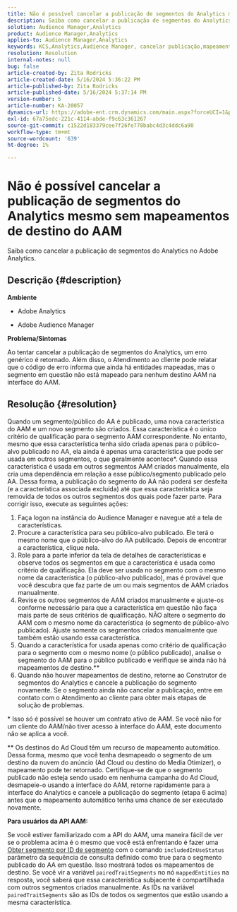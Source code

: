 ```yaml
---
title: Não é possível cancelar a publicação de segmentos do Analytics mesmo sem mapeamentos de destino do AAM
description: Saiba como cancelar a publicação de segmentos do Analytics no Adobe Analytics.
solution: Audience Manager,Analytics
product: Audience Manager,Analytics
applies-to: Audience Manager,Analytics
keywords: KCS,Analytics,Audience Manager, cancelar publicação,mapeamento,destino
resolution: Resolution
internal-notes: null
bug: false
article-created-by: Zita Rodricks
article-created-date: 5/16/2024 5:36:22 PM
article-published-by: Zita Rodricks
article-published-date: 5/16/2024 5:37:14 PM
version-number: 5
article-number: KA-20057
dynamics-url: https://adobe-ent.crm.dynamics.com/main.aspx?forceUCI=1&pagetype=entityrecord&etn=knowledgearticle&id=5c5b09cb-aa13-ef11-9f89-6045bd0298d4
exl-id: 67a75edc-221c-4114-abde-f9c63c361267
source-git-commit: c1522d183379cee7f26fe778babc4d3c4ddc6a90
workflow-type: tm+mt
source-wordcount: '639'
ht-degree: 1%

---
```


# Não é possível cancelar a publicação de segmentos do Analytics mesmo sem mapeamentos de destino do AAM


Saiba como cancelar a publicação de segmentos do Analytics no Adobe Analytics.

## Descrição {#description}


<b>Ambiente</b>

- Adobe Analytics

- Adobe Audience Manager

<b>Problema/Sintomas</b>

Ao tentar cancelar a publicação de segmentos do Analytics, um erro genérico é retornado. Além disso, o Atendimento ao cliente pode relatar que o código de erro informa que ainda há entidades mapeadas, mas o segmento em questão não está mapeado para nenhum destino AAM na interface do AAM.


## Resolução {#resolution}


Quando um segmento/público do AA é publicado, uma nova característica do AAM e um novo segmento são criados. Essa característica é o único critério de qualificação para o segmento AAM correspondente. No entanto, mesmo que essa característica tenha sido criada apenas para o público-alvo publicado no AA, ela ainda é apenas uma característica que pode ser usada em outros segmentos, o que geralmente acontece\*. Quando essa característica é usada em outros segmentos AAM criados manualmente, ela cria uma dependência em relação a esse público/segmento publicado pelo AA. Dessa forma, a publicação do segmento do AA não poderá ser desfeita (e a característica associada excluída) até que essa característica seja removida de todos os outros segmentos dos quais pode fazer parte. Para corrigir isso, execute as seguintes ações:

1. Faça logon na instância do Audience Manager e navegue até a tela de características.
2. Procure a característica para seu público-alvo publicado. Ele terá o mesmo nome que o público-alvo do AA publicado. Depois de encontrar a característica, clique nela.
3. Role para a parte inferior da tela de detalhes de características e observe todos os segmentos em que a característica é usada como critério de qualificação. Ela deve ser usada no segmento com o mesmo nome da característica (o público-alvo publicado), mas é provável que você descubra que faz parte de um ou mais segmentos de AAM criados manualmente.
4. Revise os outros segmentos de AAM criados manualmente e ajuste-os conforme necessário para que a característica em questão não faça mais parte de seus critérios de qualificação. NÃO altere o segmento do AAM com o mesmo nome da característica (o segmento de público-alvo publicado). Ajuste somente os segmentos criados manualmente que também estão usando essa característica.
5. Quando a característica for usada apenas como critério de qualificação para o segmento com o mesmo nome (o público publicado), analise o segmento do AAM para o público publicado e verifique se ainda não há mapeamentos de destino.\*\*
6. Quando não houver mapeamentos de destino, retorne ao Construtor de segmentos do Analytics e cancele a publicação do segmento novamente. Se o segmento ainda não cancelar a publicação, entre em contato com o Atendimento ao cliente para obter mais etapas de solução de problemas.


\* Isso só é possível se houver um contrato ativo de AAM. Se você não for um cliente do AAM/não tiver acesso à interface do AAM, este documento não se aplica a você.

\*\* Os destinos do Ad Cloud têm um recurso de mapeamento automático. Dessa forma, mesmo que você tenha desmapeado o segmento de um destino da nuvem do anúncio (Ad Cloud ou destino do Media Otimizer), o mapeamento pode ter retornado. Certifique-se de que o segmento publicado não esteja sendo usado em nenhuma campanha do Ad Cloud, desmapeie-o usando a interface do AAM, retorne rapidamente para a interface do Analytics e cancele a publicação do segmento (etapa 6 acima) antes que o mapeamento automático tenha uma chance de ser executado novamente.

<b>Para usuários da API AAM:</b>

Se você estiver familiarizado com a API do AAM, uma maneira fácil de ver se o problema acima é o mesmo que você está enfrentando é fazer uma [Obter segmento por ID de segmento](https://bank.demdex.com/portal/swagger/index.html#/Segments%20API/get_segments__sid_) com o comando `includedInUseStatus` parâmetro da sequência de consulta definido como true para o segmento publicado do AA em questão. Isso mostrará todos os mapeamentos de destino. Se você vir a variável `pairedTraitSegments` no nó `mappedEntities` na resposta, você saberá que essa característica subjacente é compartilhada com outros segmentos criados manualmente. As IDs na variável `pairedTraitSegments` são as IDs de todos os segmentos que estão usando a mesma característica.
